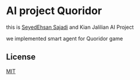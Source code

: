 # AI project Quoridor

this is [SeyedEhsan Sajadi](https://github.com/ehsansajadi) and Kian Jalilian AI Project

we implemented smart agent for Quoridor game

## License
[MIT](https://choosealicense.com/licenses/mit/)
